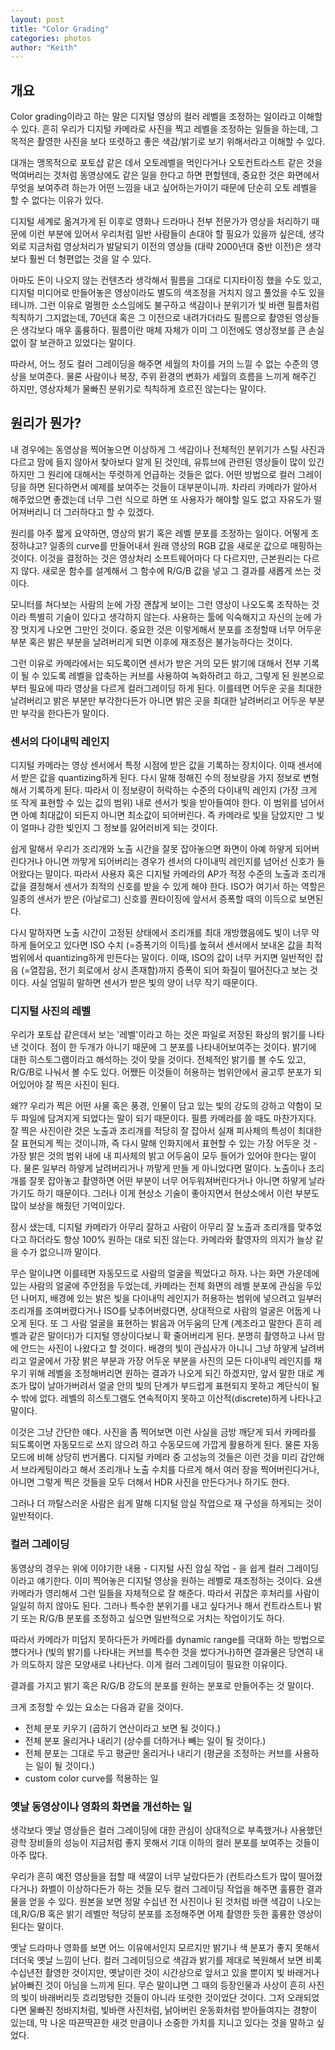 ```yaml
---
layout: post
title: "Color Grading"
categories: photos
author: "Keith"
---
```


## 개요

Color grading이라고 하는 말은 디지털 영상의 컬러 레벨을 조정하는 일이라고 이해할 수 있다. 흔히 우리가 디지털 카메라로 사진을 찍고 레벨을 조정하는 일들을 하는데, 그 목적은 촬영한 사진을 보다 또렷하고 좋은 색감/밝기로 보기 위해서라고 이해할 수 있다.

대개는 맹목적으로 포토샵 같은 데서 오토레벨을 먹인다거나 오토컨트라스트 같은 것을 먹여버리는 것처럼 동영상에도 같은 일을 한다고 하면 편할텐데, 중요한 것은 화면에서 무엇을 보여주려 하는가 어떤 느낌을 내고 싶어하는가이기 때문에 단순히 오토 레벨을 할 수 없다는 이유가 있다.

디지털 세계로 옮겨가게 된 이후로 영화나 드라마나 전부 전문가가 영상을 처리하기 때문에 이런 부분에 있어서 우리처럼 일반 사람들이 손대야 할 필요가 있을까 싶은데, 생각외로 지금처럼 영상처리가 발달되기 이전의 영상들 (대략 2000년대 중반 이전)은 생각보다 훨씬 더 형편없는 것을 알 수 있다.

아마도 돈이 나오지 않는 컨텐츠라 생각해서 필름을 그대로 디지타이징 했을 수도 있고, 디지털 미디어로 만들어놓은 영상이라도 별도의 색조정을 거치지 않고 풀었을 수도 있을테니까. 그런 이유로 멀쩡한 소스임에도 불구하고 색감이나 분위기가 빛 바랜 필름처럼 칙칙하기 그지없는데, 70년대 혹은 그 이전으로 내려가더라도 필름으로 촬영된 영상들은 생각보다 매우 훌륭하다. 필름이란 매체 자체가 이미 그 이전에도 영상정보를 큰 손실 없이 잘 보관하고 있었다는 말이다.

따라서, 어느 정도 컬러 그레이딩을 해주면 세월의 차이를 거의 느낄 수 없는 수준의 영상을 보여준다. 물론 사람이나 복장, 주위 환경의 변화가 세월의 흐름을 느끼게 해주긴 하지만, 영상자체가 물빠진 분위기로 칙칙하게 흐르진 않는다는 말이다.

## 원리가 뭔가?

내 경우에는 동영상을 찍어놓으면 이상하게 그 색감이나 전체적인 분위기가 스틸 사진과 다르고 맘에 들지 않아서 찾아보다 알게 된 것인데, 유튜브에 관련된 영상들이 많이 있긴 하지만 그 원리에 대해서는 뚜렷하게 언급하는 것들은 없다. 어떤 방법으로 컬러 그레이딩을 하면 된다하면서 예제를 보여주는 것들이 대부분이니까. 차라리 카메라가 알아서 해주었으면 좋겠는데 너무 그런 식으로 하면 또 사용자가 해야할 일도 없고 자유도가 떨어져버리니 더 그러하다고 할 수 있겠다.

원리를 아주 짧게 요약하면, 영상의 밝기 혹은 레벨 분포를 조정하는 일이다. 어떻게 조정하냐고? 일종의 curve를 만들어내서 원래 영상의 RGB 값을 새로운 값으로 매핑하는 것이다. 이것을 결정하는 것은 영상처리 소프트웨어마다 다 다르지만, 근본원리는 다르지 않다. 새로운 함수를 설계해서 그 함수에 R/G/B 값을 넣고 그 결과를 새롭게 쓰는 것이다.

모니터를 쳐다보는 사람의 눈에 가장 괜찮게 보이는 그런 영상이 나오도록 조작하는 것이라 특별히 기술이 있다고 생각하지 않는다. 사용하는 툴에 익숙해지고 자신의 눈에 가장 멋지게 나오면 그만인 것이다. 중요한 것은 이렇게해서 분포를 조정할때 너무 어두운 부분 혹은 밝은 부분을 날려버리게 되면 이후에 재조정은 불가능하다는 것이다. 

그런 이유로 카메라에서는 되도록이면 센서가 받은 거의 모든 밝기에 대해서 전부 기록이 될 수 있도록 레벨을 압축하는 커브를 사용하여 녹화하려고 하고, 그렇게 된 원본으로부터 필요에 따라 영상을 다르게 컬러그레이딩 하게 된다. 이를테면 어두운 곳을 최대한 날려버리고 밝은 부분만 부각한다든가 아니면 밝은 곳을 최대한 날려버리고 어두운 부분만 부각을 한다든가 말이다. 

### 센서의 다이내믹 레인지

디지털 카메라는 영상 센서에서 특정 시점에 받은 값을 기록하는 장치이다. 이때 센서에서 받은 값을 quantizing하게 된다. 다시 말해 정해진 수의 정보량을 가지 정보로 변형해서 기록하게 된다. 따라서 이 정보량이 허락하는 수준의 다이내믹 레인지 (가장 크게 또 작게 표현할 수 있는 값의 범위) 내로 센서가 빛을 받아들여야 한다. 이 범위를 넘어서면 아예 최대값이 되든지 아니면 최소값이 되어버린다. 즉 카메라로 빛을 담았지만 그 빛이 얼마나 강한 빛인지 그 정보를 잃어러비게 되는 것이다.

쉽게 말해서 우리가 조리개와 노출 시간을 잘못 잡아놓으면 화면이 아예 하얗게 되어버린다거나 아니면 까맣게 되어버리는 경우가 센서의 다이내믹 레인지를 넘어선 신호가 들어왔다는 말이다. 따라서 사용자 혹은 디지털 카메라의 AP가 적정 수준의 노출과 조리개 값을 결정해서 센서가 최적의 신호를 받을 수 있게 해야 한다. ISO가 여기서 하는 역할은 일종의 센서가 받은 (아날로그) 신호를 퀀타이징에 앞서서 증폭할 때의 이득으로 보면된다. 

다시 말하자면 노출 시간이 고정된 상태에서 조리개를 최대 개방했음에도 빛이 너무 약하게 들어오고 있다면 ISO 수치 (=증폭기의 이득)를 높혀서 센서에서 보내온 값을 최적 범위에서 quantizing하게 만든다는 말이다. 이때, ISO의 값이 너무 커지면 일반적인 잡음 (=열잡음, 전기 회로에서 상시 존재함)까지 증폭이 되어 화질이 떨어진다고 보는 것이다. 사실 엄밀히 말하면 센서가 받은 빛의 양이 너무 작기 때문이다.

### 디지털 사진의 레벨

우리가 포토샵 같은데서 보는 '레벨'이라고 하는 것은 파일로 저장된 화상의 밝기를 나타낸 것이다. 점이 한 두개가 아니기 때문에 그 분포를 나타내어보여주는 것이다. 밝기에 대한 히스토그램이라고 해석하는 것이 맞을 것이다. 전체적인 밝기를 볼 수도 있고, R/G/B로 나눠서 볼 수도 있다. 어쨌든 이것들이 허용하는 범위안에서 골고루 분포가 되어있어야 잘 찍은 사진이 된다.

왜?? 우리가 찍은 어떤 사물 혹은 풍경, 인물이 담고 있는 빛의 강도의 강하고 약함이 모두 파일에 담겨지게 되었다는 말이 되기 때문이다. 필름 카메라를 쓸 때도 마찬가지다. 잘 찍은 사진이란 것은 노출과 조리개를 적당히 잘 잡아서 실재 피사체의 특성이 최대한 잘 표현되게 찍는 것이니까, 즉 다시 말해 인화지에서 표현할 수 있는 가장 어두운 것 - 가장 밝은 것의 범위 내에 내 피사체의 밝고 어두움이 모두 들어가 있어야 한다는 말이다. 물론 일부러 하얗게 날려버리거나 까맣게 만들 게 아니었다면 말이다. 노출이나 조리개를 잘못 잡아놓고 촬영하면 어떤 부분이 너무 어두워져버린다거나 아니면 하얗게 날라가기도 하기 때문이다. 그러나 이게 현상소 기술이 좋아지면서 현상소에서 이런 부분도 많이 보상을 해줬던 기억이있다.

잠시 샜는데, 디지털 카메라가 아무리 잘하고 사람이 아무리 잘 노출과 조리개를 맞추었다고 하더라도 항상 100% 원하는 대로 되진 않는다. 카메라와 촬영자의 의지가 늘상 같을 수가 없으니까 말이다.

무슨 말이냐면 이를테면 자동모드로 사람의 얼굴을 찍었다고 하자. 나는 화면 가운데에 있는 사람의 얼굴에 주안점을 두었는데, 카메라는 전체 화면의 레벨 분포에 관심을 두있던 나머지, 배경에 있는 밝은 빛을 다이내믹 레인지가 허용하는 범위에 넣으려고 일부러 조리개를 조여버렸다거나 ISO를 낮추어버렸다면, 상대적으로 사람의 얼굴은 어둡게 나오게 된다. 또 그 사람 얼굴을 표현하는 밝음과 어두움의 단계 (계조라고 말한다 흔히 레벨과 같은 말이다)가 디지털 영상이다보니 확 줄어버리게 된다. 분명히 촬영하고 나서 맘에 안드는 사진이 나왔다고 할 것이다. 배경의 빛이 관심사가 아니니 그냥 하얗게 날려버리고 얼굴에서 가장 밝은 부분과 가장 어두운 부분을 사진의 모든 다이내믹 레인지를 채우기 위해 레벨을 조정해버리면 원하는 결과가 나오게 되긴 하겠지만, 앞서 말한 대로 계조가 많이 날아가버려서 얼굴 안의 빛의 단계가 부드럽게 표현되지 못하고 계단식이 될 수 밖에 없다. 레벨의 히스토그램도 연속적이지 못하고 이산적(discrete)하게 나타나고 말이다.

이것은 그냥 간단한 얘다. 사진을 좀 찍어보면 이런 사실을 금방 깨닫게 되서 카메라를 되도록이면 자동모드로 쓰지 않으려 하고 수동모드에 가깝게 활용하게 된다. 물론 자동 모드에 비해 상당히 번거롭다. 디지털 카메라 중 고성능의 것들은 이런 것을 미리 감안해서 브라케팅이라고 해서 조리개나 노출 수치를 다르게 해서 여러 장을 찍어버린다거나, 아니면 그렇게 찍은 것들을 모두 더해서 HDR 사진을 만든다거나 하기도 한다.

그러나 더 까탈스러운 사람은 쉽게 말해 디지털 암실 작업으로 재 구성을 하게되는 것이 일반적이다.

### 컬러 그레이딩

동영상의 경우는 위에 이야기한 내용 - 디지털 사진 암실 작업 - 을 쉽게 컬러 그레이딩이라고 얘기한다. 이미 찍어놓은 디지털 영상을 원하는 레벨로 재조정하는 것이다. 요샌 카메라가 영리해서 그런 일들을 자체적으로 잘 해준다. 따라서 귀찮은 후처리를 사람이 일일히 하지 않아도 된다. 그러나 특수한 분위기를 내고 싶다거나 해서 컨트라스트나 밝기 또는 R/G/B 분포를 조정하고 싶으면 일반적으로 거치는 작업이기도 하다. 

따라서 카메라가 미덥지 못하다든가 카메라를 dynamic range를 극대화 하는 방법으로 헀다거나 (빛의 밝기를 나타내는 커브를 특수한 것을 썼다거나)하면 결과물은 당연히 내가 의도하지 않은 모양새로 나타난다. 이게 컬러 그레이딩이 필요한 이유이다. 

결과를 가지고 밝기 혹은 R/G/B 강도의 분포를 원하는 분포로 만들어주는 것 말이다.

크게 조정할 수 있는
 요소는 다음과 같을 것이다.
- 전체 분포 키우기 (곱하기 연산이라고 보면 될 것이다.)
- 전체 분포 올리거나 내리기 (상수를 더하거나 빼는 일이 될 것이다.)
- 전체 분포는 그대로 두고 평균만 올리거나 내리기 (평균을 조정하는 커브를 사용하는 일이 될 것이다.)
- custom color curve를 적용하는 일

### 옛날 동영상이나 영화의 화면을 개선하는 일

생각보다 옛날 영상들은 컬러 그레이딩에 대한 관심이 상대적으로 부족했거나 사용했던 광학 장비들의 성능이 지금처럼 좋지 못해서 기대 이하의 컬러 분포를 보여주는 것들이 아주 많다. 

우리가 흔히 예전 영상들을 접할 때 색깔이 너무 날랐다든가 (컨트라스트가 많이 떨어졌다거나) 화벨이 이상하다든가 하는 것들 모두 컬러 그레이딩 작업을 해주면 훌륭한 결과물을 얻을 수 있다. 원본을 보면 정말 수십년 전 사진이나 된 것처럼 바랜 색감이 나오는데,R/G/B 혹은 밝기 레벨만 적당히 분포를 조정해주면 어제 촬영한 듯한 훌륭한 영상이 된다는 말이다. 

옛날 드라마나 영화를 보면 어느 이유에서인지 모르지만 밝기나 색 분포가 좋지 못해서 더더욱 옛날 느낌이 난다. 컬러 그레이딩으로 색감과 밝기를 제대로 복원해서 보면 비록 수십년전 촬영한 것이지만, 옛날이란 것이 시간상으로 앞서고 있을 뿐이지 빛 바래거나 낡아빠진 것이 아님을 느끼게 된다. 무슨 말이냐면 그 때의 등장인물과 사상이 흔히 사진의 빛이 바래버리듯 흐리멍텅한 것들이 아니라 또렷한 것이었단 것이다. 그저 오래되었다면 물빠진 청바지처럼, 빛바랜 사진처럼, 낡아버린 운동화처럼 받아들여지는 경향이 있는데, 막 나온 따끈딱끈한 새것 만큼이나 소중한 가치를 지니고 있다는 것을 말하고 싶었다.
